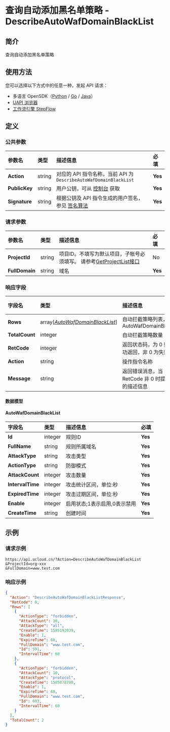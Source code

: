# 查询自动添加黑名单策略 - DescribeAutoWafDomainBlackList

## 简介

查询自动添加黑名单策略





## 使用方法

您可以选择以下方式中的任意一种，发起 API 请求：
- 多语言 OpenSDK（[Python](https://github.com/ucloud/ucloud-sdk-python3) / [Go](https://github.com/ucloud/ucloud-sdk-go) / [Java](https://github.com/ucloud/ucloud-sdk-java)）
- [UAPI 浏览器](https://console.ucloud.cn/uapi/detail?id=DescribeAutoWafDomainBlackList)
- [工作流引擎 StepFlow](https://console.ucloud.cn/stepflow/manage/)

## 定义

### 公共参数

| 参数名 | 类型 | 描述信息 | 必填 |
|:---|:---|:---|:---|
| **Action**     | string  | 对应的 API 指令名称，当前 API 为 `DescribeAutoWafDomainBlackList`                        | **Yes** |
| **PublicKey**  | string  | 用户公钥，可从 [控制台](https://console.ucloud.cn/uapi/apikey) 获取                                             | **Yes** |
| **Signature**  | string  | 根据公钥及 API 指令生成的用户签名，参见 [签名算法](api/summary/signature.md)  | **Yes** |

### 请求参数

| 参数名 | 类型 | 描述信息 | 必填 |
|:---|:---|:---|:---|
| **ProjectId** | string | 项目ID。不填写为默认项目，子帐号必须填写。 请参考[GetProjectList接口](api/summary/get_project_list) |No|
| **FullDomain** | string | 域名 |**Yes**|

### 响应字段

| 字段名 | 类型 | 描述信息 | 必填 |
|:---|:---|:---|:---|
| **Rows** | array[[*AutoWafDomainBlackList*](#AutoWafDomainBlackList)] | 自动拦截策略列表，参考AutoWafDomainBlackList |No|
| **TotalCount** | integer | 自动拦截策略数量 |No|
| **RetCode** | integer | 返回状态码，为 0 则为成功返回，非 0 为失败 |**Yes**|
| **Action** | string | 操作指令名称 |**Yes**|
| **Message** | string | 返回错误消息，当 RetCode 非 0 时提供详细的描述信息 |No|

#### 数据模型


#### AutoWafDomainBlackList

| 字段名 | 类型 | 描述信息 | 必填 |
|:---|:---|:---|:---|
| **Id** | integer | 规则ID |**Yes**|
| **FullName** | string | 规则所属域名 |**Yes**|
| **AttackType** | string | 攻击类型 |**Yes**|
| **ActionType** | string | 防御模式 |**Yes**|
| **AttackCount** | integer | 攻击数量 |**Yes**|
| **IntervalTime** | integer | 攻击统计区间，单位:秒 |**Yes**|
| **ExpiredTime** | integer | 攻击过期区间，单位:秒 |**Yes**|
| **Enable** | integer | 启用状态;1表示启用,0表示禁用 |**Yes**|
| **CreateTime** | string | 创建时间 |**Yes**|

## 示例

### 请求示例
    
```
https://api.ucloud.cn/?Action=DescribeAutoWafDomainBlackList
&ProjectId=org-xxx
&FullDomain=www.test.com
```

### 响应示例
    
```json
{
  "Action": "DescribeAutoWafDomainBlackListResponse",
  "RetCode": 0,
  "Rows": [
    {
      "ActionType": "forbidden",
      "AttackCount": 10,
      "AttackType": "all",
      "CreateTime": 1585192039,
      "Enable": 1,
      "ExpireTime": 60,
      "FullDomain": "www.test.com",
      "Id": 591,
      "IntervalTime": 60
    },
    {
      "ActionType": "forbidden",
      "AttackCount": 10,
      "AttackType": "protocol",
      "CreateTime": 1585878780,
      "Enable": 1,
      "ExpireTime": 60,
      "FullDomain": "www.test.com",
      "Id": 603,
      "IntervalTime": 60
    }
  ],
  "TotalCount": 2
}
```




